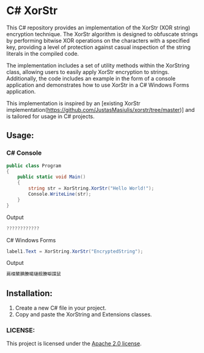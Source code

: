 # C# XorStr
This C# repository provides an implementation of the XorStr (XOR string) encryption technique. The XorStr algorithm is designed to obfuscate strings by performing bitwise XOR operations on the characters with a specified key, providing a level of protection against casual inspection of the string literals in the compiled code.

The implementation includes a set of utility methods within the XorString class, allowing users to easily apply XorStr encryption to strings. Additionally, the code includes an example in the form of a console application and demonstrates how to use XorStr in a C# Windows Forms application.

This implementation is inspired by an [existing XorStr implementation(https://github.com/JustasMasiulis/xorstr/tree/master)] and is tailored for usage in C# projects.

## Usage:
### C# Console 
```csharp
public class Program
{
    public static void Main()
    {
        string str = XorString.XorStr("Hello World!");
        Console.WriteLine(str);
    }
}
```
Output
```CS
????????????
```
C# Windows Forms
```CS
label1.Text = XorString.XorStr("EncryptedString");
```
Output 
```CS
肩楪櫫腆賸暘璉舰賸噼諜鼠
```
## Installation:
1. Create a new C# file in your project.
2. Copy and paste the XorString and Extensions classes.
### LICENSE:
This project is licensed under the [Apache 2.0 license](https://github.com/Mes2d/C-XorStr/blob/main/LICENSE).
